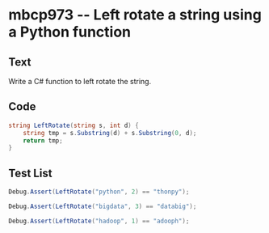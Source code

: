 # mbcp973 -- Left rotate a string using a Python function

## Text

Write a C# function to left rotate the string.

## Code

```csharp
string LeftRotate(string s, int d) {
    string tmp = s.Substring(d) + s.Substring(0, d);
    return tmp;
}
```

## Test List

```csharp
Debug.Assert(LeftRotate("python", 2) == "thonpy");
```

```csharp
Debug.Assert(LeftRotate("bigdata", 3) == "databig");
```

```csharp
Debug.Assert(LeftRotate("hadoop", 1) == "adooph");
```
